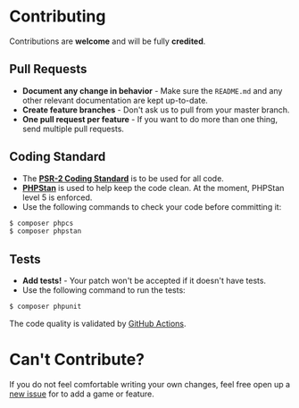 # Contributing

Contributions are **welcome** and will be fully **credited**.

## Pull Requests

- **Document any change in behavior** - Make sure the `README.md` and any other relevant documentation are kept up-to-date.
- **Create feature branches** - Don't ask us to pull from your master branch.
- **One pull request per feature** - If you want to do more than one thing, send multiple pull requests.

## Coding Standard

- The **[PSR-2 Coding Standard](https://github.com/php-fig/fig-standards/blob/master/accepted/PSR-2-coding-style-guide.md)** is to be used for all code. 
- **[PHPStan](https://phpstan.org/)** is used to help keep the code clean. At the moment, PHPStan level 5 is enforced.
- Use the following commands to check your code before committing it:

```sh
$ composer phpcs
$ composer phpstan
```

## Tests

- **Add tests!** - Your patch won't be accepted if it doesn't have tests.
- Use the following command to run the tests:

```sh
$ composer phpunit
```

The code quality is validated by [GitHub Actions](.github).

# Can't Contribute?

If you do not feel comfortable writing your own changes, feel free open up a [new issue](https://github.com/KrymoSoftware/GameQ/issues/new) for to add a game or feature.
